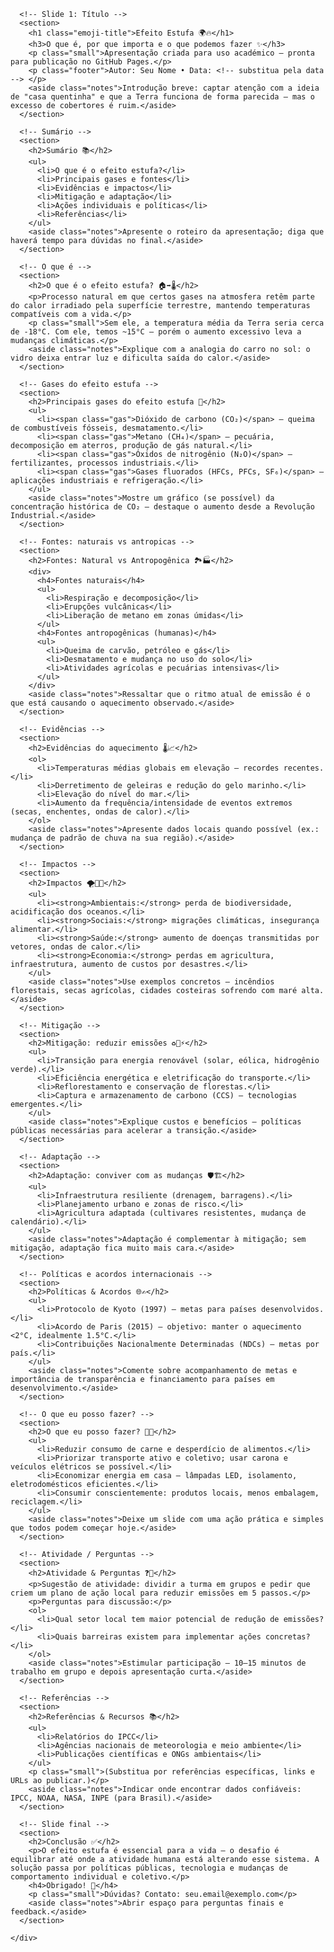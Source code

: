<!doctype html>
<html lang="pt-BR">
<head>
  <meta charset="utf-8">
  <meta name="viewport" content="width=device-width, initial-scale=1.0">
  <title>Apresentação: Efeito Estufa 🌍🔥</title>
  <link rel="stylesheet" href="https://cdn.jsdelivr.net/npm/reveal.js@4.5.0/dist/reveal.css">
  <link rel="stylesheet" href="https://cdn.jsdelivr.net/npm/reveal.js@4.5.0/dist/theme/solarized.css" id="theme">
  <style>
    /* Pequenas customizações */
    .emoji-title { font-size: 1.6em; }
    .small { font-size: 0.85em; opacity: 0.9; }
    .gas { font-weight: 700; }
    .footer { font-size: 0.75em; opacity: 0.7; margin-top: 1rem; }
  </style>
</head>
<body>
  <div class="reveal">
    <div class="slides">

      <!-- Slide 1: Título -->
      <section>
        <h1 class="emoji-title">Efeito Estufa 🌍🔥</h1>
        <h3>O que é, por que importa e o que podemos fazer ✨</h3>
        <p class="small">Apresentação criada para uso académico — pronta para publicação no GitHub Pages.</p>
        <p class="footer">Autor: Seu Nome • Data: <!-- substitua pela data --> </p>
        <aside class="notes">Introdução breve: captar atenção com a ideia de "casa quentinha" e que a Terra funciona de forma parecida — mas o excesso de cobertores é ruim.</aside>
      </section>

      <!-- Sumário -->
      <section>
        <h2>Sumário 📚</h2>
        <ul>
          <li>O que é o efeito estufa?</li>
          <li>Principais gases e fontes</li>
          <li>Evidências e impactos</li>
          <li>Mitigação e adaptação</li>
          <li>Ações individuais e políticas</li>
          <li>Referências</li>
        </ul>
        <aside class="notes">Apresente o roteiro da apresentação; diga que haverá tempo para dúvidas no final.</aside>
      </section>

      <!-- O que é -->
      <section>
        <h2>O que é o efeito estufa? 🏠➡️🌡️</h2>
        <p>Processo natural em que certos gases na atmosfera retêm parte do calor irradiado pela superfície terrestre, mantendo temperaturas compatíveis com a vida.</p>
        <p class="small">Sem ele, a temperatura média da Terra seria cerca de -18°C. Com ele, temos ~15°C — porém o aumento excessivo leva a mudanças climáticas.</p>
        <aside class="notes">Explique com a analogia do carro no sol: o vidro deixa entrar luz e dificulta saída do calor.</aside>
      </section>

      <!-- Gases do efeito estufa -->
      <section>
        <h2>Principais gases do efeito estufa 🧪</h2>
        <ul>
          <li><span class="gas">Dióxido de carbono (CO₂)</span> — queima de combustíveis fósseis, desmatamento.</li>
          <li><span class="gas">Metano (CH₄)</span> — pecuária, decomposição em aterros, produção de gás natural.</li>
          <li><span class="gas">Óxidos de nitrogênio (N₂O)</span> — fertilizantes, processos industriais.</li>
          <li><span class="gas">Gases fluorados (HFCs, PFCs, SF₆)</span> — aplicações industriais e refrigeração.</li>
        </ul>
        <aside class="notes">Mostre um gráfico (se possível) da concentração histórica de CO₂ — destaque o aumento desde a Revolução Industrial.</aside>
      </section>

      <!-- Fontes: naturais vs antropicas -->
      <section>
        <h2>Fontes: Natural vs Antropogênica 🏞️🏭</h2>
        <div>
          <h4>Fontes naturais</h4>
          <ul>
            <li>Respiração e decomposição</li>
            <li>Erupções vulcânicas</li>
            <li>Liberação de metano em zonas úmidas</li>
          </ul>
          <h4>Fontes antropogênicas (humanas)</h4>
          <ul>
            <li>Queima de carvão, petróleo e gás</li>
            <li>Desmatamento e mudança no uso do solo</li>
            <li>Atividades agrícolas e pecuárias intensivas</li>
          </ul>
        </div>
        <aside class="notes">Ressaltar que o ritmo atual de emissão é o que está causando o aquecimento observado.</aside>
      </section>

      <!-- Evidências -->
      <section>
        <h2>Evidências do aquecimento 🌡️📈</h2>
        <ol>
          <li>Temperaturas médias globais em elevação — recordes recentes.</li>
          <li>Derretimento de geleiras e redução do gelo marinho.</li>
          <li>Elevação do nível do mar.</li>
          <li>Aumento da frequência/intensidade de eventos extremos (secas, enchentes, ondas de calor).</li>
        </ol>
        <aside class="notes">Apresente dados locais quando possível (ex.: mudança de padrão de chuva na sua região).</aside>
      </section>

      <!-- Impactos -->
      <section>
        <h2>Impactos 🌪️🌊🌾</h2>
        <ul>
          <li><strong>Ambientais:</strong> perda de biodiversidade, acidificação dos oceanos.</li>
          <li><strong>Sociais:</strong> migrações climáticas, insegurança alimentar.</li>
          <li><strong>Saúde:</strong> aumento de doenças transmitidas por vetores, ondas de calor.</li>
          <li><strong>Economia:</strong> perdas em agricultura, infraestrutura, aumento de custos por desastres.</li>
        </ul>
        <aside class="notes">Use exemplos concretos — incêndios florestais, secas agrícolas, cidades costeiras sofrendo com maré alta.</aside>
      </section>

      <!-- Mitigação -->
      <section>
        <h2>Mitigação: reduzir emissões ♻️🚗⚡</h2>
        <ul>
          <li>Transição para energia renovável (solar, eólica, hidrogênio verde).</li>
          <li>Eficiência energética e eletrificação do transporte.</li>
          <li>Reflorestamento e conservação de florestas.</li>
          <li>Captura e armazenamento de carbono (CCS) — tecnologias emergentes.</li>
        </ul>
        <aside class="notes">Explique custos e benefícios — políticas públicas necessárias para acelerar a transição.</aside>
      </section>

      <!-- Adaptação -->
      <section>
        <h2>Adaptação: conviver com as mudanças 🛡️🏗️</h2>
        <ul>
          <li>Infraestrutura resiliente (drenagem, barragens).</li>
          <li>Planejamento urbano e zonas de risco.</li>
          <li>Agricultura adaptada (cultivares resistentes, mudança de calendário).</li>
        </ul>
        <aside class="notes">Adaptação é complementar à mitigação; sem mitigação, adaptação fica muito mais cara.</aside>
      </section>

      <!-- Políticas e acordos internacionais -->
      <section>
        <h2>Políticas & Acordos 🌐✍️</h2>
        <ul>
          <li>Protocolo de Kyoto (1997) — metas para países desenvolvidos.</li>
          <li>Acordo de Paris (2015) — objetivo: manter o aquecimento <2°C, idealmente 1.5°C.</li>
          <li>Contribuições Nacionalmente Determinadas (NDCs) — metas por país.</li>
        </ul>
        <aside class="notes">Comente sobre acompanhamento de metas e importância de transparência e financiamento para países em desenvolvimento.</aside>
      </section>

      <!-- O que eu posso fazer? -->
      <section>
        <h2>O que eu posso fazer? 👣💡</h2>
        <ul>
          <li>Reduzir consumo de carne e desperdício de alimentos.</li>
          <li>Priorizar transporte ativo e coletivo; usar carona e veículos elétricos se possível.</li>
          <li>Economizar energia em casa — lâmpadas LED, isolamento, eletrodomésticos eficientes.</li>
          <li>Consumir conscientemente: produtos locais, menos embalagem, reciclagem.</li>
        </ul>
        <aside class="notes">Deixe um slide com uma ação prática e simples que todos podem começar hoje.</aside>
      </section>

      <!-- Atividade / Perguntas -->
      <section>
        <h2>Atividade & Perguntas ❓🧠</h2>
        <p>Sugestão de atividade: dividir a turma em grupos e pedir que criem um plano de ação local para reduzir emissões em 5 passos.</p>
        <p>Perguntas para discussão:</p>
        <ol>
          <li>Qual setor local tem maior potencial de redução de emissões?</li>
          <li>Quais barreiras existem para implementar ações concretas?</li>
        </ol>
        <aside class="notes">Estimular participação — 10–15 minutos de trabalho em grupo e depois apresentação curta.</aside>
      </section>

      <!-- Referências -->
      <section>
        <h2>Referências & Recursos 📚</h2>
        <ul>
          <li>Relatórios do IPCC</li>
          <li>Agências nacionais de meteorologia e meio ambiente</li>
          <li>Publicações científicas e ONGs ambientais</li>
        </ul>
        <p class="small">(Substitua por referências específicas, links e URLs ao publicar.)</p>
        <aside class="notes">Indicar onde encontrar dados confiáveis: IPCC, NOAA, NASA, INPE (para Brasil).</aside>
      </section>

      <!-- Slide final -->
      <section>
        <h2>Conclusão ✅</h2>
        <p>O efeito estufa é essencial para a vida — o desafio é equilibrar até onde a atividade humana está alterando esse sistema. A solução passa por políticas públicas, tecnologia e mudanças de comportamento individual e coletivo.</p>
        <h4>Obrigado! 🙏</h4>
        <p class="small">Dúvidas? Contato: seu.email@exemplo.com</p>
        <aside class="notes">Abrir espaço para perguntas finais e feedback.</aside>
      </section>

    </div>
  </div>

  <script src="https://cdn.jsdelivr.net/npm/reveal.js@4.5.0/dist/reveal.js"></script>
  <script>
    Reveal.initialize({
      hash: true,
      slideNumber: true,
      overview: true,
      transition: 'slide'
    });
  </script>
</body>
</html>
